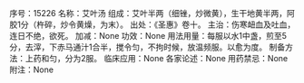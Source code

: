 序号：15226
名称：艾叶汤
组成：艾叶半两（细锉，炒微黄），生干地黄半两，阿胶1分（杵碎，炒令黄燥，为末）。
出处：《圣惠》卷十。
主治：伤寒衄血及吐血，连日不绝，欲死。
加减：None
功效：None
用法用量：每服以水1中盏，煎至5分，去滓，下赤马通汁1合半，搅令匀，不拘时候，放温频服。以愈为度。
制备方法：上药和匀，分为2服。
临床应用：None
各家论述：None
用药禁忌：None
附注：None
